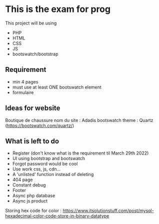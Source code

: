 # This is the exam for prog
This project will be using
- PHP
- HTML
- CSS
- JS
- bootswatch/bootstrap

## Requirement
- min 4 pages
- must use at least ONE bootswatch element
- formulaire

## Ideas for website
Boutique de chaussure
nom du site : Adadis
bootswatch theme : Quartz (https://bootswatch.com/quartz/)

## What is left to do 
- Register  (don't know what is the requirement til March 29th 2022)
- UI using bootstrap and bootswatch
- Forgot password would be cool
- Use work css, js, cdn...
- A 'unlisted' function instead of deleting
- 404 page
- Constant debug
- Footer
- Async php database
- Async js product


Storing hex code for color : https://www.itsolutionstuff.com/post/mysql-hexadecimal-color-code-store-in-binary-datatype